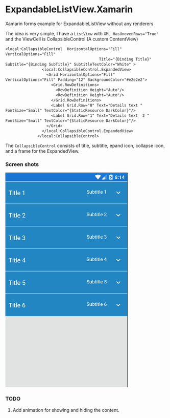 # ExpandableListView.Xamarin
Xamarin forms example for ExpandableListView without any renderers

The idea is very simple, I have a ```ListView``` with ```XML HasUnevenRows="True"```
and the ViewCell is CollapsibleControl (A custom ContentView)

```XAML
<local:CollapsibleControl  HorizontalOptions="Fill" VerticalOptions="Fill"
                                         Title="{Binding Title}" Subtitle="{Binding SubTitle}" SubtitleTextColor="White" >
                <local:CollapsibleControl.ExpandedView>
                  <Grid HorizontalOptions="Fill" VerticalOptions="Fill" Padding="12" BackgroundColor="#e2e2e2">
                    <Grid.RowDefinitions>
                      <RowDefinition Height="Auto"/>
                      <RowDefinition Height="Auto"/>
                    </Grid.RowDefinitions>
                    <Label Grid.Row="0" Text="Details text " FontSize="Small" TextColor="{StaticResource DarkColor}"/>
                    <Label Grid.Row="1" Text="Details text  2 " FontSize="Small" TextColor="{StaticResource DarkColor}"/>
                  </Grid>
                </local:CollapsibleControl.ExpandedView>
              </local:CollapsibleControl>
```              

The ```CollapsibleControl```  consists of title, subtitle, epand icon, collapse icon, and a frame for the ExpandedView.


###  Screen shots ###

![Alt text](/screenshots/android.gif?raw=true "Android")



### TODO ###
1. Add animation for showing and hiding the content.




